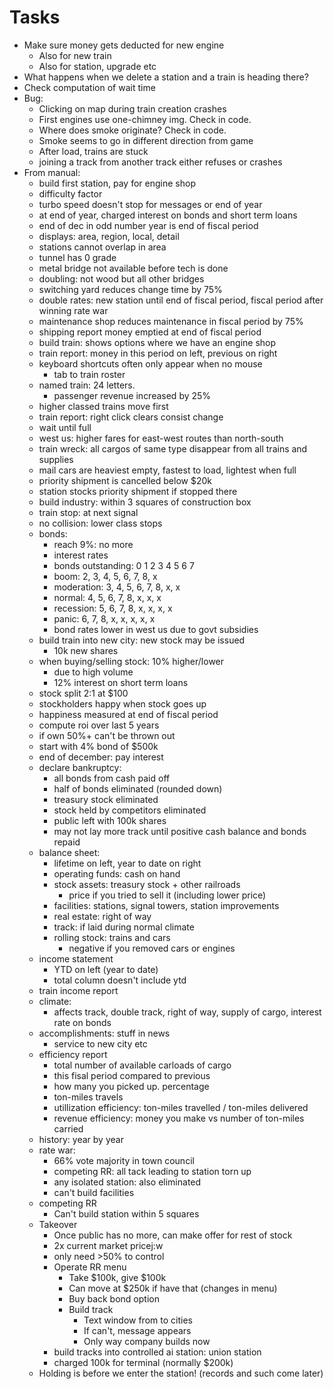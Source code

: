 # Tasks
- Make sure money gets deducted for new engine
  - Also for new train
  - Also for station, upgrade etc
- What happens when we delete a station and a train is heading there?
- Check computation of wait time
- Bug:
  - Clicking on map during train creation crashes
  - First engines use one-chimney img. Check in code.
  - Where does smoke originate? Check in code.
  - Smoke seems to go in different direction from game
  - After load, trains are stuck
  - joining a track from another track either refuses or crashes
- From manual:
  - build first station, pay for engine shop
  - difficulty factor
  - turbo speed doesn't stop for messages or end of year
  - at end of year, charged interest on bonds and short term loans
  - end of dec in odd number year is end of fiscal period
  - displays: area, region, local, detail
  - stations cannot overlap in area
  - tunnel has 0 grade
  - metal bridge not available before tech is done
  - doubling: not wood but all other bridges
  - switching yard reduces change time by 75%
  - double rates: new station until end of fiscal period, fiscal period after winning rate war
  - maintenance shop reduces maintenance in fiscal period by 75%
  - shipping report money emptied at end of fiscal period
  - build train: shows options where we have an engine shop
  - train report: money in this period on left, previous on right
  - keyboard shortcuts often only appear when no mouse
    - tab to train roster
  - named train: 24 letters.
    - passenger revenue increased by 25%
  - higher classed trains move first
  - train report: right click clears consist change
  - wait until full
  - west us: higher fares for east-west routes than north-south
  - train wreck: all cargos of same type disappear from all trains and supplies
  - mail cars are heaviest empty, fastest to load, lightest when full
  - priority shipment is cancelled below $20k
  - station stocks priority shipment if stopped there
  - build industry: within 3 squares of construction box
  - train stop: at next signal
  - no collision: lower class stops
  - bonds:
    - reach 9%: no more
    - interest rates
    - bonds outstanding: 0 1 2 3 4 5 6 7
    - boom: 2, 3, 4, 5, 6, 7, 8, x
    - moderation: 3, 4, 5, 6, 7, 8, x, x
    - normal: 4, 5, 6, 7, 8, x, x, x
    - recession: 5, 6, 7, 8, x, x, x, x
    - panic: 6, 7, 8, x, x, x, x, x
    - bond rates lower in west us due to govt subsidies
  - build train into new city: new stock may be issued
    - 10k new shares
  - when buying/selling stock: 10% higher/lower
    - due to high volume
    - 12% interest on short term loans
  - stock split 2:1 at $100
  - stockholders happy when stock goes up 
  - happiness measured at end of fiscal period
  - compute roi over last 5 years
  - if own 50%+ can't be thrown out
  - start with 4% bond of $500k
  - end of december: pay interest
  - declare bankruptcy:
    - all bonds from cash paid off
    - half of bonds eliminated (rounded down)
    - treasury stock eliminated
    - stock held by competitors eliminated
    - public left with 100k shares
    - may not lay more track until positive cash balance and bonds repaid
  - balance sheet:
    - lifetime on left, year to date on right
    - operating funds: cash on hand
    - stock assets: treasury stock + other railroads
      - price if you tried to sell it (including lower price)
    - facilities: stations, signal towers, station improvements
    - real estate: right of way
    - track: if laid during normal climate
    - rolling stock: trains and cars
      - negative if you removed cars or engines
  - income statement
    - YTD on left (year to date)
    - total column doesn't include ytd
  - train income report
  - climate:
    - affects track, double track, right of way, supply of cargo, interest rate on bonds
  - accomplishments: stuff in news
    - service to new city etc
  - efficiency report
    - total number of available carloads of cargo
    - this fisal period compared to previous
    - how many you picked up. percentage
    - ton-miles travels
    - utillization efficiency: ton-miles travelled / ton-miles delivered
    - revenue efficiency: money you make vs number of ton-miles carried
  - history: year by year
  - rate war:
    - 66% vote majority in town council
    - competing RR: all tack leading to station torn up
    - any isolated station: also eliminated
    - can't build facilities
  - competing RR
    - Can't build station within 5 squares
  - Takeover
    - Once public has no more, can make offer for rest of stock
    - 2x current market pricej:w
    - only need >50% to control
    - Operate RR menu
      - Take $100k, give $100k
      - Can move at $250k if have that (changes in menu)
      - Buy back bond option
      - Build track
        - Text window from to cities
        - If can't, message appears
        - Only way company builds now
    - build tracks into controlled ai station: union station
    - charged 100k for terminal (normally $200k)
  - Holding is before we enter the station! (records and such come later)
